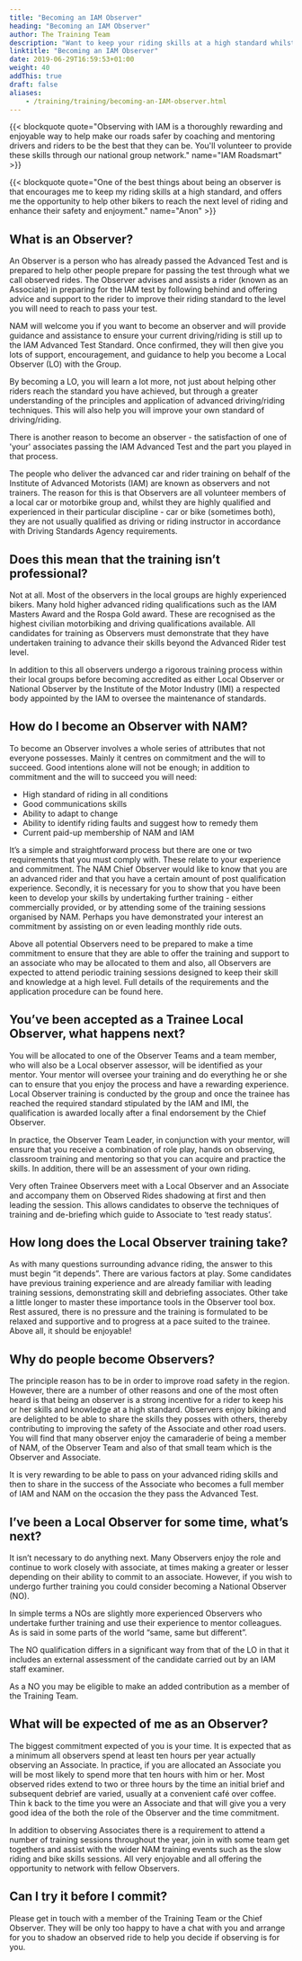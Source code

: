 ```yaml
---
title: "Becoming an IAM Observer"
heading: "Becoming an IAM Observer"
author: The Training Team
description: "Want to keep your riding skills at a high standard whilst helping others to enhance their motorcycle safety and enjoyment? Read how to become an IAM Observer."
linktitle: "Becoming an IAM Observer"
date: 2019-06-29T16:59:53+01:00
weight: 40
addThis: true
draft: false
aliases:
    - /training/training/becoming-an-IAM-observer.html
---
```


{{< blockquote quote="Observing with IAM is a thoroughly rewarding and enjoyable way to help make our roads safer by coaching and mentoring drivers and riders to be the best that they can be. You'll volunteer to provide these skills through our national group network." name="IAM Roadsmart" >}}

{{< blockquote quote="One of the best things about being an observer is that encourages me to keep my riding skills at a high standard, and offers me the opportunity to help other bikers to reach the next level of riding and enhance their safety and enjoyment." name="Anon" >}}



## What is an Observer?
An Observer is a person who has already passed the Advanced Test and is prepared to help other people prepare for passing the test through what we call observed rides. The Observer advises and assists a rider (known as an Associate) in preparing for the IAM test by following behind and offering advice and support to the rider to improve their riding standard to the level you will need to reach to pass your test.

NAM will welcome you if you want to become an observer and will provide guidance and assistance to ensure your current driving/riding is still up to the IAM Advanced Test Standard. Once confirmed, they will then give you lots of support, encouragement, and guidance to help you become a Local Observer (LO) with the Group.

By becoming a LO, you will learn a lot more, not just about helping other riders reach the standard you have achieved, but through a greater understanding of the principles and application of advanced driving/riding techniques. This will also help you will improve your own standard of driving/riding.

There is another reason to become an observer - the satisfaction of one of 'your' associates passing the IAM Advanced Test and the part you played in that process.

The people who deliver the advanced car and rider training on behalf of the Institute of Advanced Motorists (IAM) are known as observers and not trainers. The reason for this is that Observers are all volunteer members of a local car or motorbike group and, whilst they are highly qualified and experienced in their particular discipline - car or bike (sometimes both), they are not usually qualified as driving or riding instructor in accordance with Driving Standards Agency requirements.

## Does this mean that the training isn’t professional?
Not at all. Most of the observers in the local groups are highly experienced bikers. Many hold higher advanced riding qualifications such as the IAM Masters Award and the Rospa Gold award. These are recognised as the highest civilian motorbiking and driving qualifications available. All candidates for training as Observers must demonstrate that they have undertaken training to advance their skills beyond the Advanced Rider test level.

In addition to this all observers undergo a rigorous training process within their local groups before becoming accredited as either Local Observer or National Observer by the Institute of the Motor Industry (IMI) a respected body appointed by the IAM to oversee the maintenance of standards.

## How do I become an Observer with NAM?
To become an Observer involves a whole series of attributes that not everyone possesses. Mainly it centres on commitment and the will to succeed. Good intentions alone will not be enough; in addition to commitment and the will to succeed you will need:

- High standard of riding in all conditions
- Good communications skills
- Ability to adapt to change
- Ability to identify riding faults and suggest how to remedy them
- Current paid-up membership of NAM and IAM

It’s a simple and straightforward process but there are one or two requirements that you must comply with. These relate to your experience and commitment. The NAM Chief Observer would like to know that you are an advanced rider and that you have a certain amount of post qualification experience. Secondly, it is necessary for you to show that you have been keen to develop your skills by undertaking further training - either commercially provided, or by attending some of the training sessions organised by NAM. Perhaps you have demonstrated your interest an commitment by assisting on or even leading monthly ride outs.

Above all potential Observers need to be prepared to make a time commitment to ensure that they are able to offer the training and support to an associate who may be allocated to them and also, all Observers are expected to attend periodic training sessions designed to keep their skill and knowledge at a high level. Full details of the requirements and the application procedure can be found here.

## You’ve been accepted as a Trainee Local Observer, what happens next?
You will be allocated to one of the Observer Teams and a team member, who will also be a Local observer assessor, will be identified as your mentor. Your mentor will oversee your training and do everything he or she can to ensure that you enjoy the process and have a rewarding experience. Local Observer training is conducted by the group and once the trainee has reached the required standard stipulated by the IAM and IMI, the qualification is awarded locally after a final endorsement by the Chief Observer.

In practice, the Observer Team Leader, in conjunction with your mentor, will ensure that you receive a combination of role play, hands on observing, classroom training and mentoring so that you can acquire and practice the skills. In addition, there will be an assessment of your own riding.

Very often Trainee Observers meet with a Local Observer and an Associate and accompany them on Observed Rides shadowing at first and then leading the session. This allows candidates to observe the techniques of training and de-briefing which guide to Associate to ‘test ready status’.

## How long does the Local Observer training take?
As with many questions surrounding advance riding, the answer to this must begin “it depends”. There are various factors at play. Some candidates have previous training experience and are already familiar with leading training sessions, demonstrating skill and debriefing associates. Other take a little longer to master these importance tools in the Observer tool box. Rest assured, there is no pressure and the training is formulated to be relaxed and supportive and to progress at a pace suited to the trainee. Above all, it should be enjoyable!

## Why do people become Observers?
The principle reason has to be in order to improve road safety in the region. However, there are a number of other reasons and one of the most often heard is that being an observer is a strong incentive for a rider to keep his or her skills and knowledge at a high standard. Observers enjoy biking and are delighted to be able to share the skills they posses with others, thereby contributing to improving the safety of the Associate and other road users. You will find that many observer enjoy the camaraderie of being a member of NAM, of the Observer Team and also of that small team which is the Observer and Associate.

It is very rewarding to be able to pass on your advanced riding skills and then to share in the success of the Associate who becomes a full member of IAM and NAM on the occasion the they pass the Advanced Test.

## I’ve been a Local Observer for some time, what’s next?
It isn’t necessary to do anything next. Many Observers enjoy the role and continue to work closely with associate, at times making a greater or lesser depending on their ability to commit to an associate. However, if you wish to undergo further training you could consider becoming a National Observer (NO).

In simple terms a NOs are slightly more experienced Observers who undertake further training and use their experience to mentor colleagues. As is said in some parts of the world “same, same but different”.

The NO qualification differs in a significant way from that of the LO in that it includes an external assessment of the candidate carried out by an IAM staff examiner.

As a NO you may be eligible to make an added contribution as a member of the Training Team.

## What will be expected of me as an Observer?
The biggest commitment expected of you is your time. It is expected that as a minimum all observers spend at least ten hours per year actually observing an Associate. In practice, if you are allocated an Associate you will be most likely to spend more that ten hours with him or her. Most observed rides extend to two or three hours by the time an initial brief and subsequent debrief are varied, usually at a convenient café over coffee. Thin k back to the time you were an Associate and that will give you a very good idea of the both the role of the Observer and the time commitment.

In addition to observing Associates there is a requirement to attend a number of training sessions throughout the year, join in with some team get togethers and assist with the wider NAM training events such as the slow riding and bike skills sessions. All very enjoyable and all offering the opportunity to network with fellow Observers.

## Can I try it before I commit?
Please get in touch with a member of the Training Team or the Chief Observer. They will be only too happy to have a chat with you and arrange for you to shadow an observed ride to help you decide if observing is for you.